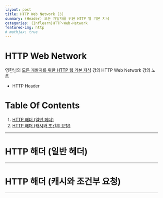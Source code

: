 ```yaml
---
layout: post
title: HTTP Web Network (3)
summary: (Header) 모든 개발자를 위한 HTTP 웹 기본 지식
categories: (Inflearn)HTTP-Web-Network
featured-img: http
# mathjax: true
---
```


# HTTP Web Network

영한님의 [모든 개발자를 위한 HTTP 웹 기본 지식](#https://www.inflearn.com/course/http-%EC%9B%B9-%EB%84%A4%ED%8A%B8%EC%9B%8C%ED%81%AC#) 강의
HTTP Web Network 강의 노트

- HTTP Header

# Table Of Contents

1. [HTTP 해더 (일반 헤더)](<#HTTP-해더-(일반-헤더)>)
2. [HTTP 해더 (캐시와 조건부 요청)](<#HTTP-해더-(캐시와-조건부-요청)>)

---

# HTTP 해더 (일반 헤더)

---

# HTTP 해더 (캐시와 조건부 요청)

---
